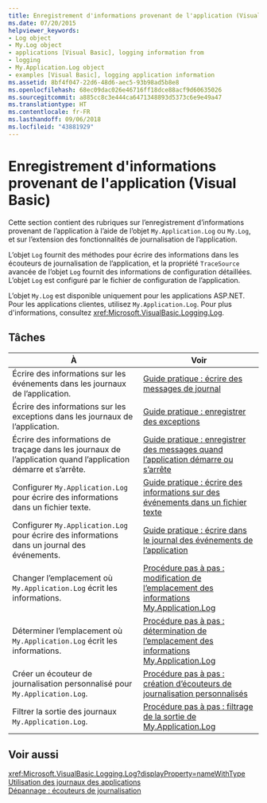 ```yaml
---
title: Enregistrement d'informations provenant de l'application (Visual Basic)
ms.date: 07/20/2015
helpviewer_keywords:
- Log object
- My.Log object
- applications [Visual Basic], logging information from
- logging
- My.Application.Log object
- examples [Visual Basic], logging application information
ms.assetid: 8bf4f047-22d6-48d6-aec5-93b98ad5b8e8
ms.openlocfilehash: 68ec09dac026e46716ff18dce88acf9d60635026
ms.sourcegitcommit: a885cc8c3e444ca6471348893d5373c6e9e49a47
ms.translationtype: HT
ms.contentlocale: fr-FR
ms.lasthandoff: 09/06/2018
ms.locfileid: "43881929"
---
```

# <a name="logging-information-from-the-application-visual-basic"></a>Enregistrement d'informations provenant de l'application (Visual Basic)
Cette section contient des rubriques sur l’enregistrement d’informations provenant de l’application à l’aide de l’objet `My.Application.Log` ou `My.Log`, et sur l’extension des fonctionnalités de journalisation de l’application.  
  
 L’objet `Log` fournit des méthodes pour écrire des informations dans les écouteurs de journalisation de l’application, et la propriété `TraceSource` avancée de l’objet `Log` fournit des informations de configuration détaillées. L’objet `Log` est configuré par le fichier de configuration de l’application.  
  
 L’objet `My.Log` est disponible uniquement pour les applications ASP.NET. Pour les applications clientes, utilisez `My.Application.Log`. Pour plus d'informations, consultez <xref:Microsoft.VisualBasic.Logging.Log>.  
  
## <a name="tasks"></a>Tâches  
  
|À|Voir|  
|--------|---------|  
|Écrire des informations sur les événements dans les journaux de l’application.|[Guide pratique : écrire des messages de journal](../../../../visual-basic/developing-apps/programming/log-info/how-to-write-log-messages.md)|  
|Écrire des informations sur les exceptions dans les journaux de l’application.|[Guide pratique : enregistrer des exceptions](../../../../visual-basic/developing-apps/programming/log-info/how-to-log-exceptions.md)|  
|Écrire des informations de traçage dans les journaux de l’application quand l’application démarre et s’arrête.|[Guide pratique : enregistrer des messages quand l’application démarre ou s’arrête](../../../../visual-basic/developing-apps/programming/log-info/how-to-log-messages-when-the-application-starts-or-shuts-down.md)|  
|Configurer `My.Application.Log` pour écrire des informations dans un fichier texte.|[Guide pratique : écrire des informations sur des événements dans un fichier texte](../../../../visual-basic/developing-apps/programming/log-info/how-to-write-event-information-to-a-text-file.md)|  
|Configurer `My.Application.Log` pour écrire des informations dans un journal des événements.|[Guide pratique : écrire dans le journal des événements de l’application](../../../../visual-basic/developing-apps/programming/log-info/how-to-write-to-an-application-event-log.md)|  
|Changer l’emplacement où `My.Application.Log` écrit les informations.|[Procédure pas à pas : modification de l’emplacement des informations My.Application.Log](../../../../visual-basic/developing-apps/programming/log-info/walkthrough-changing-where-my-application-log-writes-information.md)|  
|Déterminer l’emplacement où `My.Application.Log` écrit les informations.|[Procédure pas à pas : détermination de l’emplacement des informations My.Application.Log](../../../../visual-basic/developing-apps/programming/log-info/walkthrough-determining-where-my-application-log-writes-information.md)|  
|Créer un écouteur de journalisation personnalisé pour `My.Application.Log`.|[Procédure pas à pas : création d’écouteurs de journalisation personnalisés](../../../../visual-basic/developing-apps/programming/log-info/walkthrough-creating-custom-log-listeners.md)|  
|Filtrer la sortie des journaux `My.Application.Log`.|[Procédure pas à pas : filtrage de la sortie de My.Application.Log](../../../../visual-basic/developing-apps/programming/log-info/walkthrough-filtering-my-application-log-output.md)|  
  
## <a name="see-also"></a>Voir aussi  
 <xref:Microsoft.VisualBasic.Logging.Log?displayProperty=nameWithType>  
 [Utilisation des journaux des applications](../../../../visual-basic/developing-apps/programming/log-info/working-with-application-logs.md)  
 [Dépannage : écouteurs de journalisation](../../../../visual-basic/developing-apps/programming/log-info/troubleshooting-log-listeners.md)
